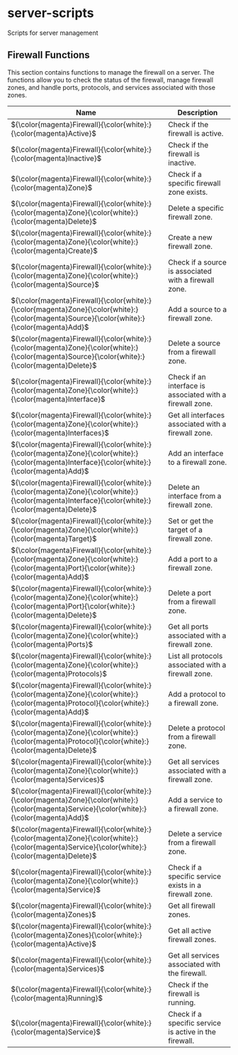 # server-scripts
Scripts for server management

## Firewall Functions
This section contains functions to manage the firewall on a server. The functions allow you to check the status of the firewall, manage firewall zones, and handle ports, protocols, and services associated with those zones.

|Name|Description|
| --- | --- |
|${\color{magenta}Firewall}{\color{white}:}{\color{magenta}Active}$|Check if the firewall is active.
|${\color{magenta}Firewall}{\color{white}:}{\color{magenta}Inactive}$|Check if the firewall is inactive.
|${\color{magenta}Firewall}{\color{white}:}{\color{magenta}Zone}$|Check if a specific firewall zone exists.
|${\color{magenta}Firewall}{\color{white}:}{\color{magenta}Zone}{\color{white}:}{\color{magenta}Delete}$|Delete a specific firewall zone.
|${\color{magenta}Firewall}{\color{white}:}{\color{magenta}Zone}{\color{white}:}{\color{magenta}Create}$|Create a new firewall zone.
|${\color{magenta}Firewall}{\color{white}:}{\color{magenta}Zone}{\color{white}:}{\color{magenta}Source}$|Check if a source is associated with a firewall zone.
|${\color{magenta}Firewall}{\color{white}:}{\color{magenta}Zone}{\color{white}:}{\color{magenta}Source}{\color{white}:}{\color{magenta}Add}$|Add a source to a firewall zone.
|${\color{magenta}Firewall}{\color{white}:}{\color{magenta}Zone}{\color{white}:}{\color{magenta}Source}{\color{white}:}{\color{magenta}Delete}$|Delete a source from a firewall zone.
|${\color{magenta}Firewall}{\color{white}:}{\color{magenta}Zone}{\color{white}:}{\color{magenta}Interface}$|Check if an interface is associated with a firewall zone.
|${\color{magenta}Firewall}{\color{white}:}{\color{magenta}Zone}{\color{white}:}{\color{magenta}Interfaces}$|Get all interfaces associated with a firewall zone.
|${\color{magenta}Firewall}{\color{white}:}{\color{magenta}Zone}{\color{white}:}{\color{magenta}Interface}{\color{white}:}{\color{magenta}Add}$|Add an interface to a firewall zone.
|${\color{magenta}Firewall}{\color{white}:}{\color{magenta}Zone}{\color{white}:}{\color{magenta}Interface}{\color{white}:}{\color{magenta}Delete}$|Delete an interface from a firewall zone.
|${\color{magenta}Firewall}{\color{white}:}{\color{magenta}Zone}{\color{white}:}{\color{magenta}Target}$|Set or get the target of a firewall zone.
|${\color{magenta}Firewall}{\color{white}:}{\color{magenta}Zone}{\color{white}:}{\color{magenta}Port}{\color{white}:}{\color{magenta}Add}$|Add a port to a firewall zone.
|${\color{magenta}Firewall}{\color{white}:}{\color{magenta}Zone}{\color{white}:}{\color{magenta}Port}{\color{white}:}{\color{magenta}Delete}$|Delete a port from a firewall zone.
|${\color{magenta}Firewall}{\color{white}:}{\color{magenta}Zone}{\color{white}:}{\color{magenta}Ports}$|Get all ports associated with a firewall zone.
|${\color{magenta}Firewall}{\color{white}:}{\color{magenta}Zone}{\color{white}:}{\color{magenta}Protocols}$|List all protocols associated with a firewall zone.
|${\color{magenta}Firewall}{\color{white}:}{\color{magenta}Zone}{\color{white}:}{\color{magenta}Protocol}{\color{white}:}{\color{magenta}Add}$|Add a protocol to a firewall zone.
|${\color{magenta}Firewall}{\color{white}:}{\color{magenta}Zone}{\color{white}:}{\color{magenta}Protocol}{\color{white}:}{\color{magenta}Delete}$|Delete a protocol from a firewall zone.
|${\color{magenta}Firewall}{\color{white}:}{\color{magenta}Zone}{\color{white}:}{\color{magenta}Services}$|Get all services associated with a firewall zone.
|${\color{magenta}Firewall}{\color{white}:}{\color{magenta}Zone}{\color{white}:}{\color{magenta}Service}{\color{white}:}{\color{magenta}Add}$|Add a service to a firewall zone.
|${\color{magenta}Firewall}{\color{white}:}{\color{magenta}Zone}{\color{white}:}{\color{magenta}Service}{\color{white}:}{\color{magenta}Delete}$|Delete a service from a firewall zone.
|${\color{magenta}Firewall}{\color{white}:}{\color{magenta}Zone}{\color{white}:}{\color{magenta}Service}$|Check if a specific service exists in a firewall zone.
|${\color{magenta}Firewall}{\color{white}:}{\color{magenta}Zones}$|Get all firewall zones.
|${\color{magenta}Firewall}{\color{white}:}{\color{magenta}Zones}{\color{white}:}{\color{magenta}Active}$|Get all active firewall zones.
|${\color{magenta}Firewall}{\color{white}:}{\color{magenta}Services}$|Get all services associated with the firewall.
|${\color{magenta}Firewall}{\color{white}:}{\color{magenta}Running}$|Check if the firewall is running.
|${\color{magenta}Firewall}{\color{white}:}{\color{magenta}Service}$|Check if a specific service is active in the firewall.




